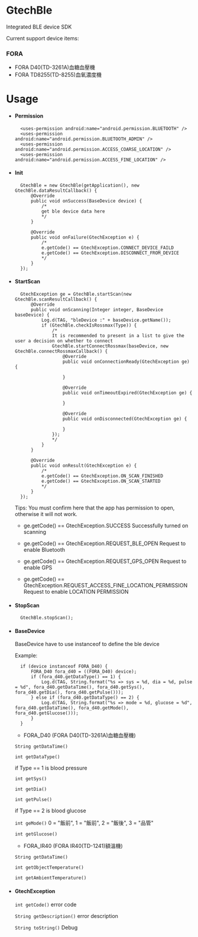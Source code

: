 # GtechBle
Integrated BLE device SDK

Current support device items:

### FORA
 - FORA D40(TD-3261A)血糖血壓機
 - FORA TD8255(TD-8255)血氧濃度機

# Usage

- #### Permission

		<uses-permission android:name="android.permission.BLUETOOTH" />
		<uses-permission android:name="android.permission.BLUETOOTH_ADMIN" />
		<uses-permission android:name="android.permission.ACCESS_COARSE_LOCATION" />
		<uses-permission android:name="android.permission.ACCESS_FINE_LOCATION" />

- #### Init

        GtechBle = new GtechBle(getApplication(), new GtechBle.dataResultCallback() {
            @Override
            public void onSuccess(BaseDevice device) {
				/*
				get ble device data here
				*/
            }

            @Override
            public void onFailure(GtechException e) {
				/*
				e.getCode() == GtechException.CONNECT_DEVICE_FAILD
				e.getCode() == GtechException.DISCONNECT_FROM_DEVICE
				*/
            }
        });

- #### StartScan

		GtechException ge = GtechBle.startScan(new GtechBle.scanResultCallback() {
            @Override
            public void onScanning(Integer integer, BaseDevice baseDevice) {
                Log.d(TAG, "bleDevice :" + baseDevice.getName());
                if (GtechBle.checkIsRossmax(Type)) {
                    /*
                    It is recommended to present in a list to give the user a decision on whether to connect
                    GtechBle.startConnectRossmax(baseDevice, new GtechBle.connectRossmaxCallback() {
                        @Override
                        public void onConnectionReady(GtechException ge) {
                            
                        }
    
                        @Override
                        public void onTimeoutExpired(GtechException ge) {
    
                        }
    
                        @Override
                        public void onDisconnected(GtechException ge) {
    
                        }
                    });
                    */
                }
            }

            @Override
            public void onResult(GtechException e) {
				/*
				e.getCode() == GtechException.ON_SCAN_FINISHED
				e.getCode() == GtechException.ON_SCAN_STARTED
				*/
            }
        });

		
	Tips:
	You must confirm here that the app has permission to open, otherwise it will not work.
	- ge.getCode() == GtechException.SUCCESS
	Successfully turned on scanning
	- ge.getCode() == GtechException.REQUEST_BLE_OPEN
	Request to enable Bluetooth
		
	- ge.getCode() == GtechException.REQUEST_GPS_OPEN
	Request to enable GPS
		
	- ge.getCode() == GtechException.REQUEST_ACCESS_FINE_LOCATION_PERMISSION
	Request to enable LOCATION PERMISSION

- #### StopScan

		GtechBle.stopScan();
		
- #### BaseDevice

	BaseDevice have to use instanceof to define the ble device
	
	Example:
	
		if (device instanceof FORA_D40) {
            FORA_D40 fora_d40 = ((FORA_D40) device);
            if (fora_d40.getDataType() == 1) {
                Log.d(TAG, String.format("%s => sys = %d, dia = %d, pulse = %d", fora_d40.getDataTime(), fora_d40.getSys(), fora_d40.getDia(), fora_d40.getPulse()));
            } else if (fora_d40.getDataType() == 2) {
                Log.d(TAG, String.format("%s => mode = %d, glucose = %d", fora_d40.getDataTime(), fora_d40.getMode(), fora_d40.getGlucose()));
            }
        }
        
    
        
	- FORA_D40 (FORA D40(TD-3261A)血糖血壓機)
	
	`String getDataTime()`
	
	`int getDataType()`
	
	if Type == 1 is blood pressure
	
	`int getSys()`
	
	`int getDia()`
	
	`int getPulse()`
	
	if Type == 2 is blood glucose
	
	`int geMode()` 0 = "飯前", 1 = "飯前", 2 = "飯後", 3 = "品管"
	
	`int getGlucose()`

	- FORA_IR40 (FORA IR40(TD-1241)額溫機)
	
	`String getDataTime()`
	
	`int getObjectTemperature()`
	
	`int getAmbientTemperature()`
	

- #### GtechException

    `int getCode()` error code

    `String getDescription()` error description

    `String toString()` Debug